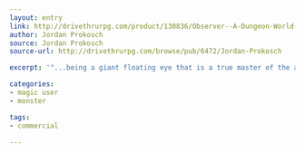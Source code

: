 ```yaml
---
layout: entry
link: http://drivethrurpg.com/product/130836/Observer--A-Dungeon-World-Playbook
author: Jordan Prokosch
source: Jordan Prokosch
source-url: http://drivethrurpg.com/browse/pub/6472/Jordan-Prokosch

excerpt: '"...being a giant floating eye that is a true master of the arcane!"'

categories:
- magic user
- monster

tags:
- commercial

---
```

